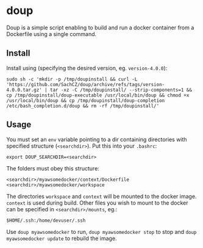 # doup

Doup is a simple script enabling to build and run a docker container from a Dockerfile using a single command.

## Install
Install using (specifying the desired version, eg. `version-4.0.0`):

```
sudo sh -c 'mkdir -p /tmp/doupinstall && curl -L 'https://github.com/SachCZ/doup/archive/refs/tags/version-4.0.0.tar.gz' | tar -xz -C /tmp/doupinstall/ --strip-components=1 && cp /tmp/doupinstall/doup-executable /usr/local/bin/doup && chmod +x /usr/local/bin/doup && cp /tmp/doupinstall/doup-completion /etc/bash_completion.d/doup && rm -rf /tmp/doupinstall/'
```

## Usage
You must set an `env` variable pointing to a dir containing directories with specified structure (`<searchdir>`). Put this into your
`.bashrc`:

```
export DOUP_SEARCHDIR=<searchdir>
```

The folders must obey this structure:
```
<searchdir>/myawsomedocker/context/Dockerfile
<searchdir>/myawsomedocker/workspace
```
The directories `workspace` and `context` will be mounted to the docker image. `context` is used during
build. Other files you wish to mount to the docker can be specified in `<searchdir>/mounts`, eg.:
```
$HOME/.ssh:/home/devuser/.ssh
```

Use `doup myawsomedocker` to run, `doup myawsomedocker stop` to stop and `doup myawsomedocker
update` to rebuild the image.

